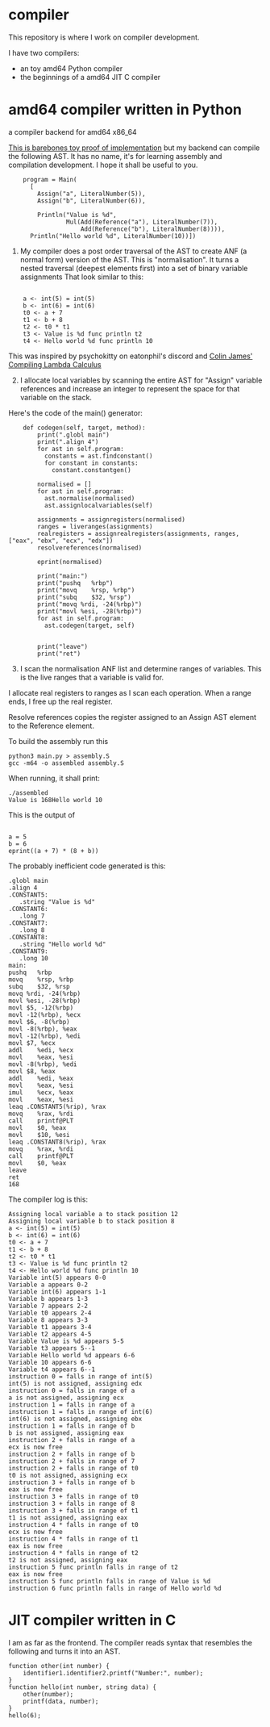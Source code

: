 # compiler

This repository is where I work on compiler development.

I have two compilers:

* an toy amd64 Python compiler
* the beginnings of a amd64 JIT C compiler

# amd64 compiler written in Python

a compiler backend for amd64 x86_64

[This is barebones toy proof of implementation](https://replit.com/@Chronological/Compiler2#main.py) but my backend can compile the following AST. It has no name, it's for learning assembly and compilation development. I hope it shall be useful to you.

```
    program = Main(
      [
        Assign("a", LiteralNumber(5)),
        Assign("b", LiteralNumber(6)),
        
        Println("Value is %d",
                Mul(Add(Reference("a"), LiteralNumber(7)),
                    Add(Reference("b"), LiteralNumber(8)))),
      Println("Hello world %d", LiteralNumber(10))])
```

1. My compiler does a post order traversal of the AST to create ANF (a normal form) version of the AST. This is "normalisation". It turns a nested traversal (deepest elements first) into a set of binary variable assignments That look similar to this:

```

    a <- int(5) = int(5)
    b <- int(6) = int(6)
    t0 <- a + 7
    t1 <- b + 8
    t2 <- t0 * t1
    t3 <- Value is %d func println t2
    t4 <- Hello world %d func println 10
```

This was inspired by psychokitty on eatonphil's discord and [Colin James' Compiling Lambda Calculus](https://compiler.club/compiling-lambda-calculus/)


2. I allocate local variables by scanning the entire AST for "Assign" variable references and increase an integer to represent the space for that variable on the stack.

Here's the code of the main() generator:

```
    def codegen(self, target, method):
        print(".globl main")
        print(".align 4")
        for ast in self.program:
          constants = ast.findconstant()
          for constant in constants:
            constant.constantgen()
    
        normalised = []
        for ast in self.program:
          ast.normalise(normalised)
          ast.assignlocalvariables(self)
        
        assignments = assignregisters(normalised)
        ranges = liveranges(assignments)
        realregisters = assignrealregisters(assignments, ranges, ["eax", "ebx", "ecx", "edx"])
        resolvereferences(normalised)
        
        eprint(normalised)
        
        print("main:")
        print("pushq   %rbp")
        print("movq    %rsp, %rbp")
        print("subq    $32, %rsp")
        print("movq %rdi, -24(%rbp)")                       
        print("movl %esi, -28(%rbp)")
        for ast in self.program:
          ast.codegen(target, self)
    
        
        print("leave")
        print("ret")
```

3. I scan the normalisation ANF list and determine ranges of variables. This is the live ranges that a variable is valid for.

I allocate real registers to ranges as I scan each operation. When a range ends, I free up the real register.

Resolve references copies the register assigned to an Assign AST element to the Reference element.

To build the assembly run this

```
python3 main.py > assembly.S
gcc -m64 -o assembled assembly.S
```
When running, it shall print:
```
./assembled
Value is 168Hello world 10
```

This is the output of 
```

a = 5
b = 6
eprint((a + 7) * (8 + b))
```

The probably inefficient code generated is this:

```
.globl main
.align 4
.CONSTANT5:
   .string "Value is %d"
.CONSTANT6:
   .long 7
.CONSTANT7:
   .long 8
.CONSTANT8:
   .string "Hello world %d"
.CONSTANT9:
   .long 10
main:
pushq   %rbp
movq    %rsp, %rbp
subq    $32, %rsp
movq %rdi, -24(%rbp)
movl %esi, -28(%rbp)
movl $5, -12(%rbp)
movl -12(%rbp), %ecx 
movl $6, -8(%rbp)
movl -8(%rbp), %eax 
movl -12(%rbp), %edi
movl $7, %ecx
addl    %edi, %ecx
movl    %eax, %esi
movl -8(%rbp), %edi
movl $8, %eax
addl    %edi, %eax
movl    %eax, %esi
imul    %ecx, %eax
movl    %eax, %esi
leaq .CONSTANT5(%rip), %rax 
movq    %rax, %rdi
call    printf@PLT
movl    $0, %eax
movl    $10, %esi
leaq .CONSTANT8(%rip), %rax 
movq    %rax, %rdi
call    printf@PLT
movl    $0, %eax
leave
ret
168
```

The compiler log is this:

```
Assigning local variable a to stack position 12
Assigning local variable b to stack position 8
a <- int(5) = int(5)
b <- int(6) = int(6)
t0 <- a + 7
t1 <- b + 8
t2 <- t0 * t1
t3 <- Value is %d func println t2
t4 <- Hello world %d func println 10
Variable int(5) appears 0-0
Variable a appears 0-2
Variable int(6) appears 1-1
Variable b appears 1-3
Variable 7 appears 2-2
Variable t0 appears 2-4
Variable 8 appears 3-3
Variable t1 appears 3-4
Variable t2 appears 4-5
Variable Value is %d appears 5-5
Variable t3 appears 5--1
Variable Hello world %d appears 6-6
Variable 10 appears 6-6
Variable t4 appears 6--1
instruction 0 = falls in range of int(5)
int(5) is not assigned, assigning edx
instruction 0 = falls in range of a
a is not assigned, assigning ecx
instruction 1 = falls in range of a
instruction 1 = falls in range of int(6)
int(6) is not assigned, assigning ebx
instruction 1 = falls in range of b
b is not assigned, assigning eax
instruction 2 + falls in range of a
ecx is now free
instruction 2 + falls in range of b
instruction 2 + falls in range of 7
instruction 2 + falls in range of t0
t0 is not assigned, assigning ecx
instruction 3 + falls in range of b
eax is now free
instruction 3 + falls in range of t0
instruction 3 + falls in range of 8
instruction 3 + falls in range of t1
t1 is not assigned, assigning eax
instruction 4 * falls in range of t0
ecx is now free
instruction 4 * falls in range of t1
eax is now free
instruction 4 * falls in range of t2
t2 is not assigned, assigning eax
instruction 5 func println falls in range of t2
eax is now free
instruction 5 func println falls in range of Value is %d
instruction 6 func println falls in range of Hello world %d
```

# JIT compiler written in C

I am as far as the frontend. The compiler reads syntax that resembles the following and turns it into an AST.

```
function other(int number) {
    identifier1.identifier2.printf("Number:", number);
}
function hello(int number, string data) {
    other(number);
    printf(data, number);
}
hello(6);

```
